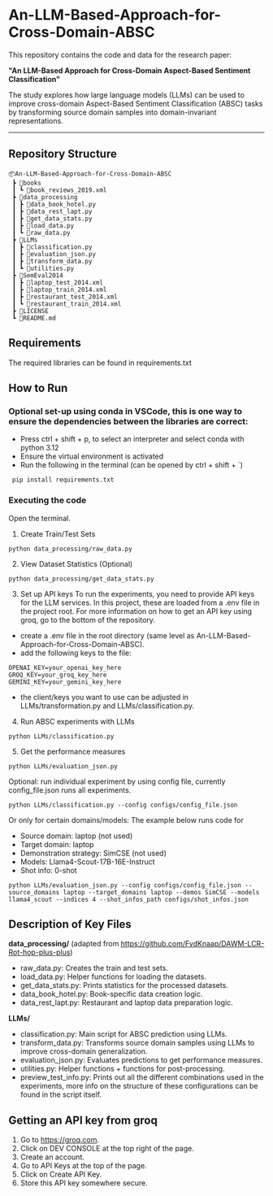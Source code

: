# An-LLM-Based-Approach-for-Cross-Domain-ABSC

This repository contains the code and data for the research paper:

**"An LLM-Based Approach for Cross-Domain Aspect-Based Sentiment Classification"**

The study explores how large language models (LLMs) can be used to improve cross-domain Aspect-Based Sentiment Classification (ABSC) tasks by transforming source domain samples into domain-invariant representations.

---
## Repository Structure
```
📦An-LLM-Based-Approach-for-Cross-Domain-ABSC
 ┣ 📂books
 ┃ ┗ 📜book_reviews_2019.xml
 ┣ 📂data_processing
 ┃ ┣ 📜data_book_hotel.py
 ┃ ┣ 📜data_rest_lapt.py
 ┃ ┣ 📜get_data_stats.py
 ┃ ┣ 📜load_data.py
 ┃ ┗ 📜raw_data.py
 ┣ 📂LLMs
 ┃ ┣ 📜classification.py
 ┃ ┣ 📜evaluation_json.py
 ┃ ┣ 📜transform_data.py
 ┃ ┗ 📜utilities.py
 ┣ 📂SemEval2014
 ┃ ┣ 📜laptop_test_2014.xml
 ┃ ┣ 📜laptop_train_2014.xml
 ┃ ┣ 📜restaurant_test_2014.xml
 ┃ ┗ 📜restaurant_train_2014.xml
 ┣ 📜LICENSE
 ┗ 📜README.md
```

## Requirements
The required libraries can be found in requirements.txt

## How to Run
### Optional set-up using conda in VSCode, this is one way to ensure the dependencies between the libraries are correct:
- Press ctrl + shift + p, to select an interpreter and select conda with python 3.12
- Ensure the virtual environment is activated
- Run the following in the terminal (can be opened by ctrl + shift + `)
``` console
 pip install requirements.txt
 ```

### Executing the code
Open the terminal.

1. Create Train/Test Sets
``` console
python data_processing/raw_data.py
```

2. View Dataset Statistics (Optional)

 ``` console
 python data_processing/get_data_stats.py
```
 3. Set up API keys 
To run the experiments, you need to provide API keys for the LLM services. In this project, these are loaded from a .env file in the project root.
For more information on how to get an API key using groq, go to the bottom of the repository.

- create a .env file in the root directory (same level as An-LLM-Based-Approach-for-Cross-Domain-ABSC).
- add the following keys to the file:
```env
OPENAI_KEY=your_openai_key_here
GROQ_KEY=your_groq_key_here
GEMINI_KEY=your_gemini_key_here
 ```
- the client/keys you want to use can be adjusted in LLMs/transformation.py and LLMs/classification.py.
  
4. Run ABSC experiments with LLMs

``` console
python LLMs/classification.py
```
5. Get the performance measures
``` console
python LLMs/evaluation_json.py
```

Optional: run individual experiment by using config file, currently config_file.json runs all experiments.
``` console
python LLMs/classification.py --config configs/config_file.json
```
Or only for certain domains/models: 
The example below runs code for 
- Source domain: laptop (not used)
- Target domain: laptop
- Demonstration strategy: SimCSE (not used)
- Models: Llama4-Scout-17B-16E-Instruct
- Shot info: 0-shot

```console
python LLMs/evaluation_json.py --config configs/config_file.json --source_domains laptop --target_domains laptop --demos SimCSE --models llama4_scout --indices 4 --shot_infos_path configs/shot_infos.json
```



## Description of Key Files

**data_processing/** (adapted from https://github.com/FvdKnaap/DAWM-LCR-Rot-hop-plus-plus)
- raw_data.py: Creates the train and test sets.
- load_data.py: Helper functions for loading the datasets.
- get_data_stats.py: Prints statistics for the processed datasets.
- data_book_hotel.py: Book-specific data creation logic.
- data_rest_lapt.py: Restaurant and laptop data preparation logic.

**LLMs/**
- classification.py: Main script for ABSC prediction using LLMs.
- transform_data.py: Transforms source domain samples using LLMs to improve cross-domain generalization.
- evaluation_json.py: Evaluates predictions to get performance measures.
- utilities.py: Helper functions + functions for post-processing.
- preview_test_info.py: Prints out all the different combinations used in the experiments, more info on the structure of these configurations can be found in the script itself.


## Getting an API key from groq
1. Go to https://groq.com.
2. Click on DEV CONSOLE at the top right of the page.
3. Create an account.
4. Go to API Keys at the top of the page.
5. Click on Create API Key.
6. Store this API key somewhere secure.
  

